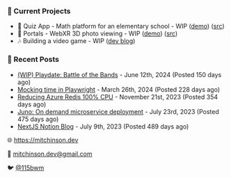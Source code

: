 ### 📌 Current Projects
- 📝 Quiz App - Math platform for an elementary school - WIP ([demo](https://quiz-staging.mitchinson.dev/)) ([src](https://github.com/bmitchinson/budget-entry))
- 📸 Portals - WebXR 3D photo viewing - WIP ([demo](https://portals.mitchinson.dev/)) ([src](https://github.com/bmitchinson/vr-jpg-viewer-webxr))
- 🎶 Building a video game - WIP ([dev blog](https://blog.mitchinson.dev/playdate-dev-one))

### 📝 Recent Posts

- [(WIP) Playdate: Battle of the Bands](https://blog.mitchinson.dev/playdate-dev-one) - June 12th, 2024 (Posted 150 days ago)
- [Mocking time in Playwright](https://blog.mitchinson.dev/playwright-mock-time) - March 26th, 2024 (Posted 228 days ago)
- [Reducing Azure Redis 100% CPU](https://blog.mitchinson.dev/redis-cpu) - November 21st, 2023 (Posted 354 days ago)
- [Juno: On demand microservice deployment](https://blog.mitchinson.dev/juno) - July 23rd, 2023 (Posted 475 days ago)
- [NextJS Notion Blog](https://blog.mitchinson.dev/blog-2023) - July 9th, 2023 (Posted 489 days ago)

🌐 https://mitchinson.dev

💌 mitchinson.dev@gmail.com

🐦 [@115bwm](https://twitter.com/115bwm)
